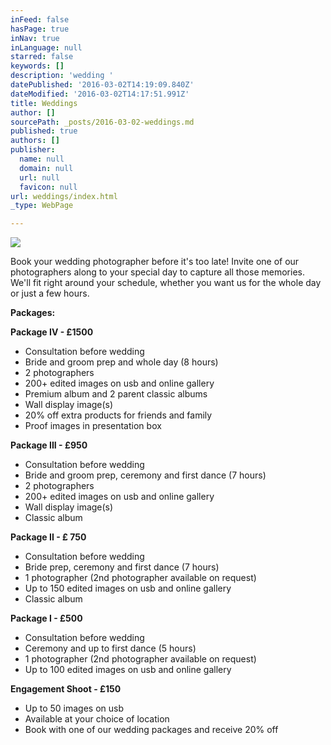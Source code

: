 ```yaml
---
inFeed: false
hasPage: true
inNav: true
inLanguage: null
starred: false
keywords: []
description: 'wedding '
datePublished: '2016-03-02T14:19:09.840Z'
dateModified: '2016-03-02T14:17:51.991Z'
title: Weddings
author: []
sourcePath: _posts/2016-03-02-weddings.md
published: true
authors: []
publisher:
  name: null
  domain: null
  url: null
  favicon: null
url: weddings/index.html
_type: WebPage

---
```

![](https://the-grid-user-content.s3-us-west-2.amazonaws.com/1323de10-31b6-48e3-8f84-ab3d5f7ceffb.jpg)

Book your wedding photographer before it's too late! Invite one of our photographers along to your special day to capture all those memories. We'll fit right around your schedule, whether you want us for the whole day or just a few hours.

**Packages:**

**Package IV - £1500**

* Consultation before wedding
* Bride and groom prep and whole day (8 hours)
* 2 photographers
* 200+ edited images on usb and online gallery
* Premium album and 2 parent classic albums
* Wall display image(s)
* 20% off extra products for friends and family
* Proof images in presentation box

**Package III - £950**

* Consultation before wedding
* Bride and groom prep, ceremony and first dance (7 hours)
* 2 photographers
* 200+ edited images on usb and online gallery
* Wall display image(s)
* Classic album

**Package II - £ 750**

* Consultation before wedding
* Bride prep, ceremony and first dance (7 hours)
* 1 photographer (2nd photographer available on request)
* Up to 150 edited images on usb and online gallery
* Classic album

**Package I - £500**

* Consultation before wedding
* Ceremony and up to first dance (5 hours)
* 1 photographer (2nd photographer available on request)
* Up to 100 edited images on usb and online gallery

**Engagement Shoot - £150**

* Up to 50 images on usb
* Available at your choice of location
* Book with one of our wedding packages and receive 20% off
